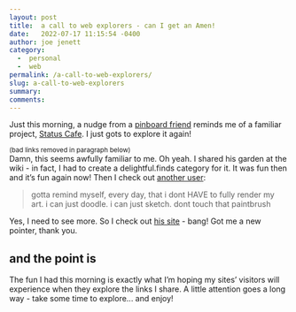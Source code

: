 ```yaml
---
layout: post
title:  a call to web explorers - can I get an Amen! 
date:   2022-07-17 11:15:54 -0400
author: joe jenett
category:
  -  personal
  -  web
permalink: /a-call-to-web-explorers/
slug: a-call-to-web-explorers
summary:
comments: 
---
```

Just this morning, a nudge from a [pinboard friend](https://pinboard.in/u:ramblinggit) reminds me of a familiar project, [Status Cafe](https://status.cafe/). I just gots to explore it again!  

<small>(bad links removed in paragraph below)</small><br>
Damn, this seems awfully familiar to me. Oh yeah. I shared his garden at the wiki - in fact, I had to create a delightful.finds category for it. It was fun then and it’s fun again now! Then I check out [another user](https://status.cafe/users/forest):
>gotta remind myself, every day, that i dont HAVE to fully render my art. i can just doodle. i can just sketch. dont touch that paintbrush  

Yes, I need to see more. So I check out [his site](https://swiftyshq.neocities.org/) - bang! Got me a new pointer, thank you.
## and the point is
The fun I had this morning is exactly what I’m hoping my sites’ visitors will experience when they explore the links I share. A little attention goes a long way - take some time to explore... and enjoy!


<a href="https://brid.gy/publish/twitter"></a>
<data class="p-bridgy-omit-link" value="false"></data>